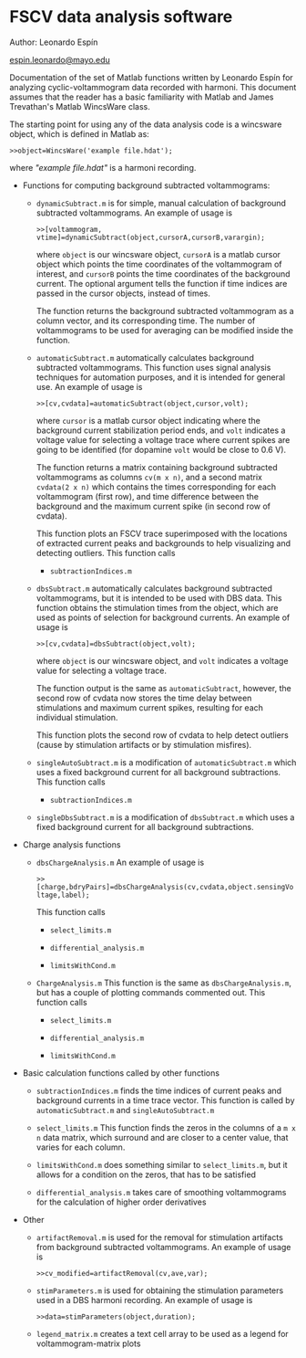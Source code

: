 # FSCV data analysis software

Author: Leonardo Espı́n

espin.leonardo@mayo.edu



Documentation of the set of Matlab functions written by Leonardo Espı́n
for analyzing cyclic-voltammogram data recorded with harmoni. This
document assumes that the reader has a basic familiarity with Matlab and
James Trevathan's Matlab WincsWare class.

The starting point for using any of the data analysis code is a
wincsware object, which is defined in Matlab as:

`>>object=WincsWare('example file.hdat');`

where *"example file.hdat"* is a harmoni recording.

-   Functions for computing background subtracted voltammograms:

    -   `dynamicSubtract.m` is for simple, manual calculation of
        background subtracted voltammograms. An example of usage is

        `>>[voltammogram, vtime]=dynamicSubtract(object,cursorA,cursorB,varargin);`

        where `object` is our wincsware object,
        `cursorA` is a matlab cursor object which points
        the time coordinates of the voltammogram of interest, and
        `cursorB` points the time coordinates of the
        background current. The optional argument tells the function if
        time indices are passed in the cursor objects, instead of times.

        The function returns the background subtracted voltammogram as a
        column vector, and its corresponding time. The number of
        voltammograms to be used for averaging can be modified inside
        the function.

    -   `automaticSubtract.m` automatically calculates background
        subtracted voltammograms. This function uses signal analysis
        techniques for automation purposes, and it is intended for
        general use. An example of usage is

        `>>[cv,cvdata]=automaticSubtract(object,cursor,volt);`

        where `cursor` is a matlab cursor object indicating
        where the background current stabilization period ends, and
        `volt` indicates a voltage value for selecting a
        voltage trace where current spikes are going to be identified
        (for dopamine `volt` would be close to 0.6 V).

        The function returns a matrix containing background subtracted
        voltammograms as columns `cv(m x n)`, and a second matrix
        `cvdata(2 x n)` which contains the times corresponding for each
        voltammogram (first row), and time difference between the
        background and the maximum current spike (in second row of
        cvdata).

        This function plots an FSCV trace superimposed with the
        locations of extracted current peaks and backgrounds to help
        visualizing and detecting outliers. This function calls

        -   `subtractionIndices.m`

    -   `dbsSubtract.m` automatically calculates background subtracted
        voltammograms, but it is intended to be used with DBS data. This
        function obtains the stimulation times from the object, which
        are used as points of selection for background currents. An
        example of usage is

        `>>[cv,cvdata]=dbsSubtract(object,volt);`

        where `object` is our wincsware object, and
        `volt` indicates a voltage value for selecting a
        voltage trace.

        The function output is the same as
        `automaticSubtract`, however, the second row of
        cvdata now stores the time delay between stimulations and
        maximum current spikes, resulting for each individual
        stimulation.

        This function plots the second row of cvdata to help detect
        outliers (cause by stimulation artifacts or by stimulation
        misfires).

    -   `singleAutoSubtract.m` is a modification of
        `automaticSubtract.m` which uses a fixed background current for
        all background subtractions. This function calls

        -   `subtractionIndices.m`

    -   `singleDbsSubtract.m` is a modification of `dbsSubtract.m` which
        uses a fixed background current for all background subtractions.

-   Charge analysis functions

    -   `dbsChargeAnalysis.m` An example of usage is

        `>>[charge,bdryPairs]=dbsChargeAnalysis(cv,cvdata,object.sensingVoltage,label);`

        This function calls

        -   `select_limits.m`

        -   `differential_analysis.m`

        -   `limitsWithCond.m`

    -   `ChargeAnalysis.m` This function is the same as
        `dbsChargeAnalysis.m`, but has a couple of plotting commands
        commented out. This function calls

        -   `select_limits.m`

        -   `differential_analysis.m`

        -   `limitsWithCond.m`

-   Basic calculation functions called by other functions

    -   `subtractionIndices.m` finds the time indices of current peaks
        and background currents in a time trace vector. This function is
        called by `automaticSubtract.m` and
        `singleAutoSubtract.m`

    -   `select_limits.m` This function finds the zeros in the columns
        of a `m x n` data matrix, which surround and are closer to a
        center value, that varies for each column.

    -   `limitsWithCond.m` does something similar to `select_limits.m`,
        but it allows for a condition on the zeros, that has to be
        satisfied

    -   `differential_analysis.m` takes care of smoothing voltammograms
        for the calculation of higher order derivatives

-   Other

    -   `artifactRemoval.m` is used for the removal for stimulation
        artifacts from background subtracted voltammograms. An example
        of usage is

        `>>cv_modified=artifactRemoval(cv,ave,var);`

    -   `stimParameters.m` is used for obtaining the stimulation
        parameters used in a DBS harmoni recording. An example of usage
        is

        `>>data=stimParameters(object,duration);`

    -   `legend_matrix.m` creates a text cell array to be used as a
        legend for voltammogram-matrix plots
